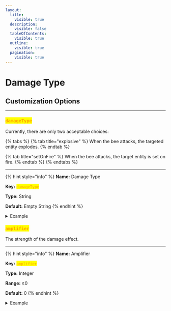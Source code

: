 ```yaml
---
layout:
  title:
    visible: true
  description:
    visible: false
  tableOfContents:
    visible: true
  outline:
    visible: true
  pagination:
    visible: true
---
```


# Damage Type

## Customization Options

***

### <mark style="color:orange;">`damageType`</mark>

Currently, there are only two acceptable choices:

{% tabs %}
{% tab title="explosive" %}
When the bee attacks, the targeted entity explodes.
{% endtab %}

{% tab title="setOnFire" %}
When the bee attacks, the target entity is set on fire.
{% endtab %}
{% endtabs %}

***

{% hint style="info" %}
**Name:** Damage Type

**Key:** <mark style="color:orange;">`damageType`</mark>

**Type:** String

**Default:** Empty String
{% endhint %}

<details>

<summary>Example</summary>

<pre class="language-json"><code class="lang-json"><strong>{
</strong>  "damageTypes": [
    {
      "damageType": "explosive",
      "amplifier": 3
    },
    {
      "damageType": "setOnFire",
      "amplifier": 4
    }
  ]
}
</code></pre>

</details>



### <mark style="color:orange;">`amplifier`</mark>

The strength of the damage effect.

***

{% hint style="info" %}
**Name:** Amplifier

**Key:** <mark style="color:orange;">`amplifier`</mark>

**Type:** Integer

**Range:** ≥0

**Default:** 0
{% endhint %}

<details>

<summary>Example</summary>

```json
{
  "damageTypes": [
    {
      "damageType": "explosive",
      "amplifier": 3
    }
  ]
}
```

</details>

